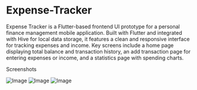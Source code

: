 # Expense-Tracker
Expense Tracker is a Flutter-based frontend UI prototype for a personal finance management mobile application. Built with Flutter and integrated with Hive for local data storage, it features a clean and responsive interface for tracking expenses and income. Key screens include a home page displaying total balance and transaction history, an add transaction page for entering expenses or income, and a statistics page with spending charts. 


Screenshots

![Image](https://github.com/user-attachments/assets/e000dda8-cda9-4e40-9b5e-b03ae0e9b66a) ![Image](https://github.com/user-attachments/assets/764e48e7-5241-4e0e-bdce-032dda15f77b) ![Image](https://github.com/user-attachments/assets/fc4d979c-317d-4872-9d3e-8efeadf04e3d)
